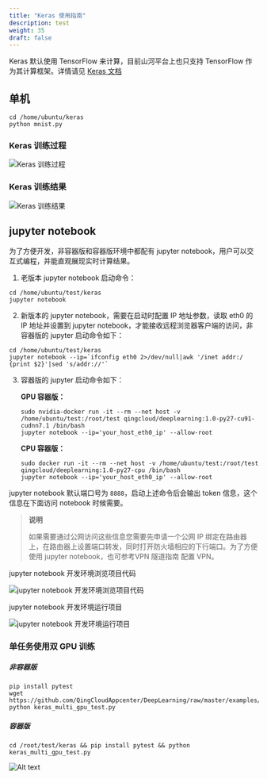 ```yaml
---
title: "Keras 使用指南"
description: test
weight: 35
draft: false
---
```


Keras 默认使用 TensorFlow 来计算，目前山河平台上也只支持 TensorFlow 作为其计算框架。详情请见 [Keras 文档](https://keras.io)

## 单机

```shell
cd /home/ubuntu/keras
python mnist.py
```

### Keras 训练过程

![Keras 训练过程](../_images/keras_start.png)

### Keras 训练结果

![Keras 训练结果](../_images/keras_result.png)

##  jupyter notebook

为了方便开发，非容器版和容器版环境中都配有 jupyter notebook，用户可以交互式编程，并能直观展现实时计算结果。

1. 老版本 jupyter notebook 启动命令：

```shell
cd /home/ubuntu/test/keras
jupyter notebook
```

2. 新版本的 jupyter notebook，需要在启动时配置 IP 地址参数，读取 eth0 的 IP 地址并设置到 jupyter notebook，才能接收远程浏览器客户端的访问，非容器版的 jupyter 启动命令如下：

```shell
cd /home/ubuntu/test/keras
jupyter notebook --ip=`ifconfig eth0 2>/dev/null|awk '/inet addr:/ {print $2}'|sed 's/addr://'`
```

3. 容器版的 jupyter 启动命令如下：

   **GPU 容器版：**

   ```shell
   sudo nvidia-docker run -it --rm --net host -v /home/ubuntu/test:/root/test qingcloud/deeplearning:1.0-py27-cu91-cudnn7.1 /bin/bash
   jupyter notebook --ip='your_host_eth0_ip' --allow-root
   ```

   **CPU 容器版：**

   ```shell
   sudo docker run -it --rm --net host -v /home/ubuntu/test:/root/test qingcloud/deeplearning:1.0-py27-cpu /bin/bash
   jupyter notebook --ip='your_host_eth0_ip' --allow-root
   ```


jupyter notebook 默认端口号为 `8888`，启动上述命令后会输出 token 信息，这个信息在下面访问 notebook 时候需要。

> **说明**
>
> 如果需要通过公网访问这些信息您需要先申请一个公网 IP 绑定在路由器上，在路由器上设置端口转发，同时打开防火墙相应的下行端口。为了方便使用 jupyter notebook，也可参考VPN 隧道指南 配置 VPN。

jupyter notebook 开发环境浏览项目代码

![jupyter notebook 开发环境浏览项目代码](../_images/jupyter_browse.png)

jupyter notebook 开发环境运行项目

![jupyter notebook 开发环境运行项目](../_images/jupyter_train.png)

### 单任务使用双 GPU 训练

##### 非容器版

```shell
pip install pytest
wget https://github.com/QingCloudAppcenter/DeepLearning/raw/master/examples/keras_multi_gpu_test.py
python keras_multi_gpu_test.py
```

##### 容器版

```shell
cd /root/test/keras && pip install pytest && python keras_multi_gpu_test.py
```

![Alt text](../_images/multip-gpu-keras.png)
